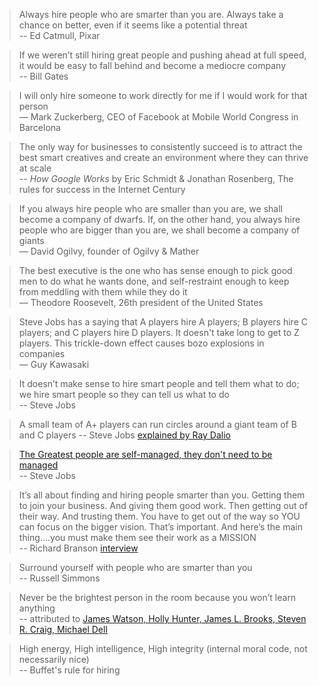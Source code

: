 > Always hire people who are smarter than you are. Always take a chance on better, even if it seems like a potential threat  
> -- Ed Catmull, Pixar

> If we weren’t still hiring great people and pushing ahead at full speed, it would be easy to fall behind and become a mediocre company  
> -- Bill Gates

> I will only hire someone to work directly for me if I would work for that person  
> — Mark Zuckerberg, CEO of Facebook at Mobile World Congress in Barcelona


> The only way for businesses to consistently succeed is to attract the best smart creatives and create an environment where they can thrive at scale  
> -- _How Google Works_ by Eric Schmidt & Jonathan Rosenberg, The rules for success in the Internet Century

> If you always hire people who are smaller than you are, we shall become a company of dwarfs. If, on the other hand, you always hire people who are bigger than you are, we shall become a company of giants  
> — David Ogilvy, founder of Ogilvy & Mather

> The best executive is the one who has sense enough to pick good men to do what he wants done, and self-restraint enough to keep from meddling with them while they do it  
> — Theodore Roosevelt, 26th president of the United States

> Steve Jobs has a saying that A players hire A players; B players hire C players; and C players hire D players. It doesn't take long to get to Z players. This trickle-down effect causes bozo explosions in companies  
> ― Guy Kawasaki

> It doesn’t make sense to hire smart people and tell them what to do; we hire smart people so they can tell us what to do  
> -- Steve Jobs

> A small team of A+ players can run circles around a giant team of B and C players
> -- Steve Jobs [explained by Ray Dalio](https://youtu.be/M95m2EFb7IQ?t=794)

> [The Greatest people are self-managed, they don't need to be managed](https://www.youtube.com/watch?v=rQKis2Cfpeo)  
> -- Steve Jobs


> It’s all about finding and hiring people smarter than you. Getting them to join your business. And giving them good work. Then getting out of their way. And trusting them. You have to get out of the way so YOU can focus on the bigger vision. That’s important. And here’s the main thing….you must make them see their work as a MISSION  
>  -- Richard Branson [interview](http://www.mindvalleyinsights.com/a-conversation-with-richard-branson/)

> Surround yourself with people who are smarter than you  
> -- Russell Simmons

> Never be the brightest person in the room because you won’t learn anything  
> -- attributed to [James Watson, Holly Hunter, James L. Brooks, Steven R. Craig, Michael Dell](https://quoteinvestigator.com/2019/02/21/bright/)

> High energy, High intelligence, High integrity (internal moral code, not necessarily nice)  
> -- Buffet's rule for hiring
